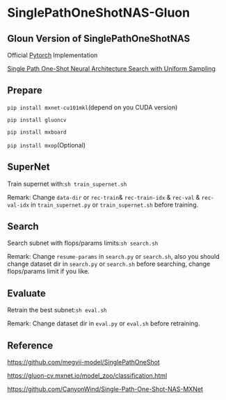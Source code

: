 # SinglePathOneShotNAS-Gluon

## Gloun Version of SinglePathOneShotNAS

Official [Pytorch](https://github.com/megvii-model/SinglePathOneShot) Implementation 

[Single Path One-Shot Neural Architecture Search with Uniform Sampling](https://arxiv.org/abs/1904.00420)


## Prepare

`pip install mxnet-cu101mkl`(depend on you CUDA version)

`pip install gluoncv`

`pip install mxboard`

`pip install mxop`(Optional)

## SuperNet

Train supernet with:`sh train_supernet.sh`

Remark: Change `data-dir` or `rec-train`& `rec-train-idx` & `rec-val` & `rec-val-idx` in `train_supernet.py` or `train_supernet.sh` before training.


## Search

Search subnet with flops/params limits:`sh search.sh`

Remark: Change `resume-params` in `search.py` or `search.sh`, also you should change dataset dir in `search.py` or `search.sh` before searching, change flops/params limit if you like.

## Evaluate

Retrain the best subnet:`sh eval.sh`

Remark: Change dataset dir in `eval.py` or `eval.sh` before retraining.



## Reference

https://github.com/megvii-model/SinglePathOneShot

https://gluon-cv.mxnet.io/model_zoo/classification.html

https://github.com/CanyonWind/Single-Path-One-Shot-NAS-MXNet




